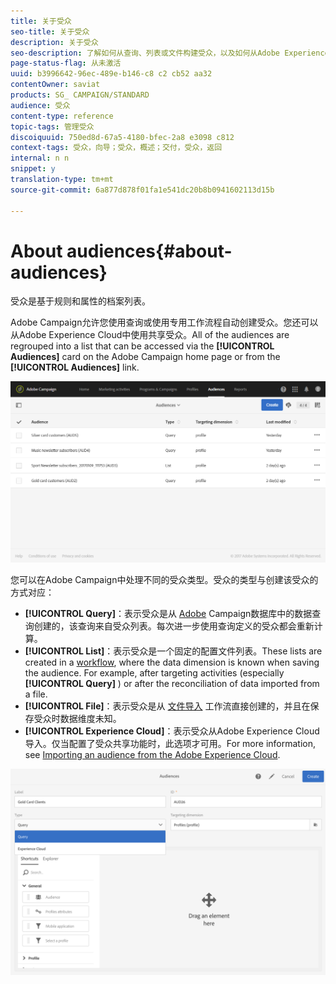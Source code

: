```yaml
---
title: 关于受众
seo-title: 关于受众
description: 关于受众
seo-description: 了解如何从查询、列表或文件构建受众，以及如何从Adobe Experience Cloud中导入受众。
page-status-flag: 从未激活
uuid: b3996642-96ec-489e-b146-c8 c2 cb52 aa32
contentOwner: saviat
products: SG_ CAMPAIGN/STANDARD
audience: 受众
content-type: reference
topic-tags: 管理受众
discoiquuid: 750ed8d-67a5-4180-bfec-2a8 e3098 c812
context-tags: 受众，向导；受众，概述；交付，受众，返回
internal: n n
snippet: y
translation-type: tm+mt
source-git-commit: 6a877d878f01fa1e541dc20b8b0941602113d15b

---
```



# About audiences{#about-audiences}

受众是基于规则和属性的档案列表。

Adobe Campaign允许您使用查询或使用专用工作流程自动创建受众。您还可以从Adobe Experience Cloud中使用共享受众。All of the audiences are regrouped into a list that can be accessed via the **[!UICONTROL Audiences]** card on the Adobe Campaign home page or from the **[!UICONTROL Audiences]** link.

![](assets/audience_1.png)

您可以在Adobe Campaign中处理不同的受众类型。受众的类型与创建该受众的方式对应：

* **[!UICONTROL Query]**：表示受众是从 [Adobe](../../automating/using/editing-queries.md#about-query-editor) Campaign数据库中的数据查询创建的，该查询来自受众列表。每次进一步使用查询定义的受众都会重新计算。
* **[!UICONTROL List]**：表示受众是一个固定的配置文件列表。These lists are created in a [workflow](../../automating/using/discovering-workflows.md), where the data dimension is known when saving the audience. For example, after targeting activities (especially **[!UICONTROL Query]** ) or after the reconciliation of data imported from a file.
* **[!UICONTROL File]**：表示受众是从 [文件导入](../../automating/using/load-file.md) 工作流直接创建的，并且在保存受众时数据维度未知。
* **[!UICONTROL Experience Cloud]**：表示受众从Adobe Experience Cloud导入。仅当配置了受众共享功能时，此选项才可用。For more information, see [Importing an audience from the Adobe Experience Cloud](../../integrating/using/sharing-audiences-with-audience-manager-or-people-core-service.md#importing-an-audience).

![](assets/audience_type_selection.png)

